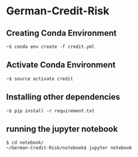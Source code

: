 # German-Credit-Risk

## Creating Conda Environment

```
~$ conda env create -f credit.yml
```

## Activate Conda Environment

```
~$ source activate credit
```

## Installing other dependencies

```
~$ pip install -r requirement.txt
```

## running the jupyter notebook

```
$ cd notebook/
~/German-Credit-Risk/notebook$ jupyter notebook
```